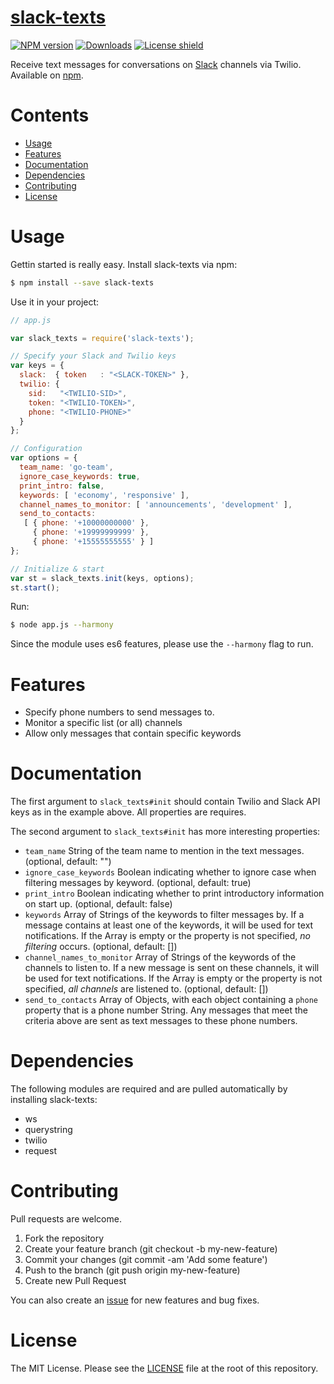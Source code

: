 # [slack-texts](https://www.npmjs.com/package/slack-texts)

[![NPM version](https://img.shields.io/npm/v/slack-texts.svg)](https://www.npmjs.com/package/slack-texts)
[![Downloads](https://img.shields.io/npm/dm/slack-texts.svg)](https://www.npmjs.com/package/slack-texts)
[![License shield](https://img.shields.io/npm/l/slack-texts.svg)](https://github.com/nishanths/slack-texts/blob/master/LICENSE)

Receive text messages for conversations on [Slack](http://slack.com) channels via Twilio. Available on [npm](https://www.npmjs.com/package/slack-texts).

# Contents
* [Usage](#usage)
* [Features](#features)
* [Documentation](#documentation)
* [Dependencies](#dependencies)
* [Contributing](#contributing)
* [License](#license)

# Usage

Gettin started is really easy. Install slack-texts via npm:

```bash
$ npm install --save slack-texts
```

Use it in your project:

```javascript
// app.js

var slack_texts = require('slack-texts');

// Specify your Slack and Twilio keys
var keys = {
  slack:  { token	: "<SLACK-TOKEN>" },
  twilio: { 
    sid:   "<TWILIO-SID>",
    token: "<TWILIO-TOKEN>",
    phone: "<TWILIO-PHONE>" 
  } 
};

// Configuration
var options = { 
  team_name: 'go-team', 
  ignore_case_keywords: true,
  print_intro: false,
  keywords: [ 'economy', 'responsive' ],
  channel_names_to_monitor: [ 'announcements', 'development' ],
  send_to_contacts: 
   [ { phone: '+10000000000' },
     { phone: '+19999999999' },
     { phone: '+15555555555' } ]
};

// Initialize & start
var st = slack_texts.init(keys, options);
st.start();

```

Run: 

```bash
$ node app.js --harmony
``` 
Since the module uses es6 features, please use the `--harmony` flag to run.


# Features

* Specify phone numbers to send messages to.
* Monitor a specific list (or all) channels
* Allow only messages that contain specific keywords 


# Documentation

The first argument to `slack_texts#init` should contain Twilio and Slack API keys as in the example above. All properties are requires.

The second argument to `slack_texts#init` has more interesting properties:

* `team_name` String of the team name to mention in the text messages. (optional, default: "")
* `ignore_case_keywords` Boolean indicating whether to ignore case when filtering messages by keyword. (optional, default: true)
* `print_intro` Boolean indicating whether to print introductory information on start up. (optional, default: false)
* `keywords` Array of Strings of the keywords to filter messages by. If a message contains at least one of the keywords, it will be used for text notifications. If the Array is empty or the property is not specified, *no filtering* occurs. (optional, default: [])
* `channel_names_to_monitor` Array of Strings of the keywords of the channels to listen to. If a new message is sent on these channels, it will be used for text notifications. If the Array is empty or the property is not specified, *all channels* are listened to. (optional, default: [])
* `send_to_contacts` Array of Objects, with each object containing a `phone` property that is a phone number String. Any messages that meet the criteria above are sent as text messages to these phone numbers.


# Dependencies

The following modules are required and are pulled automatically by installing slack-texts:

* ws
* querystring
* twilio
* request

# Contributing

Pull requests are welcome.

1. Fork the repository
2. Create your feature branch (git checkout -b my-new-feature)
3. Commit your changes (git commit -am 'Add some feature')
4. Push to the branch (git push origin my-new-feature)
5. Create new Pull Request


You can also create an [issue](https://github.com/nishanths/slack-texts/issues) for new features and bug fixes.


# License

The MIT License. Please see the [LICENSE](https://github.com/nishanths/slack-texts/blob/master/LICENSE) file at the root of this repository.

